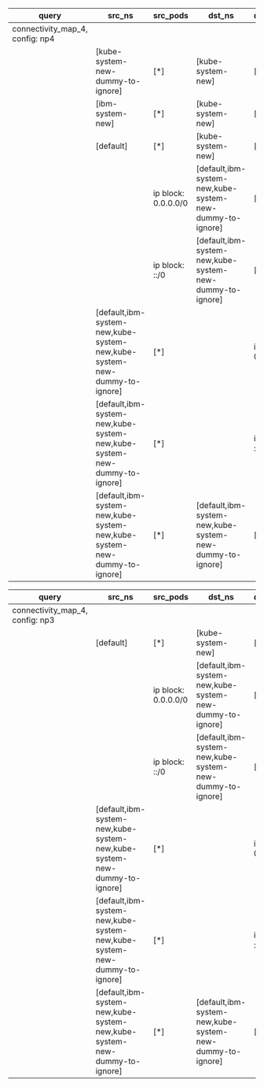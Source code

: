 |query|src_ns|src_pods|dst_ns|dst_pods|connection|
|---|---|---|---|---|---|
|connectivity_map_4, config: np4||||||
||[kube-system-new-dummy-to-ignore]|[*]|[kube-system-new]|[*]|TCP 80-88|
||[ibm-system-new]|[*]|[kube-system-new]|[*]|TCP 80-90|
||[default]|[*]|[kube-system-new]|[*]|TCP 85-90|
|||ip block: 0.0.0.0/0|[default,ibm-system-new,kube-system-new-dummy-to-ignore]|[*]|All connections|
|||ip block: ::/0|[default,ibm-system-new,kube-system-new-dummy-to-ignore]|[*]|All connections|
||[default,ibm-system-new,kube-system-new,kube-system-new-dummy-to-ignore]|[*]||ip block: 0.0.0.0/0|All connections|
||[default,ibm-system-new,kube-system-new,kube-system-new-dummy-to-ignore]|[*]||ip block: ::/0|All connections|
||[default,ibm-system-new,kube-system-new,kube-system-new-dummy-to-ignore]|[*]|[default,ibm-system-new,kube-system-new-dummy-to-ignore]|[*]|All connections|

|query|src_ns|src_pods|dst_ns|dst_pods|connection|
|---|---|---|---|---|---|
|connectivity_map_4, config: np3||||||
||[default]|[*]|[kube-system-new]|[*]|TCP 85-90|
|||ip block: 0.0.0.0/0|[default,ibm-system-new,kube-system-new-dummy-to-ignore]|[*]|All connections|
|||ip block: ::/0|[default,ibm-system-new,kube-system-new-dummy-to-ignore]|[*]|All connections|
||[default,ibm-system-new,kube-system-new,kube-system-new-dummy-to-ignore]|[*]||ip block: 0.0.0.0/0|All connections|
||[default,ibm-system-new,kube-system-new,kube-system-new-dummy-to-ignore]|[*]||ip block: ::/0|All connections|
||[default,ibm-system-new,kube-system-new,kube-system-new-dummy-to-ignore]|[*]|[default,ibm-system-new,kube-system-new-dummy-to-ignore]|[*]|All connections|

